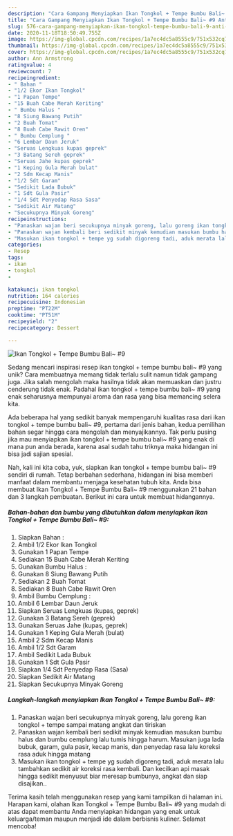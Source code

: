 ```yaml
---
description: "Cara Gampang Menyiapkan Ikan Tongkol + Tempe Bumbu Bali~ #9 Anti Gagal"
title: "Cara Gampang Menyiapkan Ikan Tongkol + Tempe Bumbu Bali~ #9 Anti Gagal"
slug: 576-cara-gampang-menyiapkan-ikan-tongkol-tempe-bumbu-bali-9-anti-gagal
date: 2020-11-18T18:50:49.755Z
image: https://img-global.cpcdn.com/recipes/1a7ec4dc5a8555c9/751x532cq70/ikan-tongkol-tempe-bumbu-bali-9-foto-resep-utama.jpg
thumbnail: https://img-global.cpcdn.com/recipes/1a7ec4dc5a8555c9/751x532cq70/ikan-tongkol-tempe-bumbu-bali-9-foto-resep-utama.jpg
cover: https://img-global.cpcdn.com/recipes/1a7ec4dc5a8555c9/751x532cq70/ikan-tongkol-tempe-bumbu-bali-9-foto-resep-utama.jpg
author: Ann Armstrong
ratingvalue: 4
reviewcount: 7
recipeingredient:
- " Bahan "
- "1/2 Ekor Ikan Tongkol"
- "1 Papan Tempe"
- "15 Buah Cabe Merah Keriting"
- " Bumbu Halus "
- "8 Siung Bawang Putih"
- "2 Buah Tomat"
- "8 Buah Cabe Rawit Oren"
- " Bumbu Cemplung "
- "6 Lembar Daun Jeruk"
- "Seruas Lengkuas kupas geprek"
- "3 Batang Sereh geprek"
- "Seruas Jahe kupas geprek"
- "1 Keping Gula Merah bulat"
- "2 Sdm Kecap Manis"
- "1/2 Sdt Garam"
- "Sedikit Lada Bubuk"
- "1 Sdt Gula Pasir"
- "1/4 Sdt Penyedap Rasa Sasa"
- "Sedikit Air Matang"
- "Secukupnya Minyak Goreng"
recipeinstructions:
- "Panaskan wajan beri secukupnya minyak goreng, lalu goreng ikan tongkol + tempe sampai matang angkat dan tiriskan"
- "Panaskan wajan kembali beri sedikit minyak kemudian masukan bumbu halus dan bumbu cemplung lalu tumis hingga harum. Masukan juga lada bubuk, garam, gula pasir, kecap manis, dan penyedap rasa lalu koreksi rasa aduk hingga matang"
- "Masukan ikan tongkol + tempe yg sudah digoreng tadi, aduk merata lalu tambahkan sedikit air koreksi rasa kembali. Dan kecilkan api masak hingga sedikit menyusut biar meresap bumbunya, angkat dan siap disajikan.."
categories:
- Resep
tags:
- ikan
- tongkol
- 

katakunci: ikan tongkol  
nutrition: 164 calories
recipecuisine: Indonesian
preptime: "PT22M"
cooktime: "PT51M"
recipeyield: "2"
recipecategory: Dessert

---
```



![Ikan Tongkol + Tempe Bumbu Bali~ #9](https://img-global.cpcdn.com/recipes/1a7ec4dc5a8555c9/751x532cq70/ikan-tongkol-tempe-bumbu-bali-9-foto-resep-utama.jpg)

Sedang mencari inspirasi resep ikan tongkol + tempe bumbu bali~ #9 yang unik? Cara membuatnya memang tidak terlalu sulit namun tidak gampang juga. Jika salah mengolah maka hasilnya tidak akan memuaskan dan justru cenderung tidak enak. Padahal ikan tongkol + tempe bumbu bali~ #9 yang enak seharusnya mempunyai aroma dan rasa yang bisa memancing selera kita.



Ada beberapa hal yang sedikit banyak mempengaruhi kualitas rasa dari ikan tongkol + tempe bumbu bali~ #9, pertama dari jenis bahan, kedua pemilihan bahan segar hingga cara mengolah dan menyajikannya. Tak perlu pusing jika mau menyiapkan ikan tongkol + tempe bumbu bali~ #9 yang enak di mana pun anda berada, karena asal sudah tahu triknya maka hidangan ini bisa jadi sajian spesial.


Nah, kali ini kita coba, yuk, siapkan ikan tongkol + tempe bumbu bali~ #9 sendiri di rumah. Tetap berbahan sederhana, hidangan ini bisa memberi manfaat dalam membantu menjaga kesehatan tubuh kita. Anda bisa membuat Ikan Tongkol + Tempe Bumbu Bali~ #9 menggunakan 21 bahan dan 3 langkah pembuatan. Berikut ini cara untuk membuat hidangannya.

<!--inarticleads1-->

##### Bahan-bahan dan bumbu yang dibutuhkan dalam menyiapkan Ikan Tongkol + Tempe Bumbu Bali~ #9:

1. Siapkan  Bahan :
1. Ambil 1/2 Ekor Ikan Tongkol
1. Gunakan 1 Papan Tempe
1. Sediakan 15 Buah Cabe Merah Keriting
1. Gunakan  Bumbu Halus :
1. Gunakan 8 Siung Bawang Putih
1. Sediakan 2 Buah Tomat
1. Sediakan 8 Buah Cabe Rawit Oren
1. Ambil  Bumbu Cemplung :
1. Ambil 6 Lembar Daun Jeruk
1. Siapkan Seruas Lengkuas (kupas, geprek)
1. Gunakan 3 Batang Sereh (geprek)
1. Gunakan Seruas Jahe (kupas, geprek)
1. Gunakan 1 Keping Gula Merah (bulat)
1. Ambil 2 Sdm Kecap Manis
1. Ambil 1/2 Sdt Garam
1. Ambil Sedikit Lada Bubuk
1. Gunakan 1 Sdt Gula Pasir
1. Siapkan 1/4 Sdt Penyedap Rasa (Sasa)
1. Siapkan Sedikit Air Matang
1. Siapkan Secukupnya Minyak Goreng




<!--inarticleads2-->

##### Langkah-langkah menyiapkan Ikan Tongkol + Tempe Bumbu Bali~ #9:

1. Panaskan wajan beri secukupnya minyak goreng, lalu goreng ikan tongkol + tempe sampai matang angkat dan tiriskan
1. Panaskan wajan kembali beri sedikit minyak kemudian masukan bumbu halus dan bumbu cemplung lalu tumis hingga harum. Masukan juga lada bubuk, garam, gula pasir, kecap manis, dan penyedap rasa lalu koreksi rasa aduk hingga matang
1. Masukan ikan tongkol + tempe yg sudah digoreng tadi, aduk merata lalu tambahkan sedikit air koreksi rasa kembali. Dan kecilkan api masak hingga sedikit menyusut biar meresap bumbunya, angkat dan siap disajikan..




Terima kasih telah menggunakan resep yang kami tampilkan di halaman ini. Harapan kami, olahan Ikan Tongkol + Tempe Bumbu Bali~ #9 yang mudah di atas dapat membantu Anda menyiapkan hidangan yang enak untuk keluarga/teman maupun menjadi ide dalam berbisnis kuliner. Selamat mencoba!
